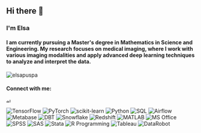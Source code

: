 ## Hi there 👋

<h3 align="left">I'm Elsa</h1>
<h4 align="left">I am currently pursuing a Master's degree in Mathematics in Science and Engineering. My research focuses on medical imaging, where I work with various imaging modalities and apply advanced deep learning techniques to analyze and interpret the data.</h4>

<p align="left"> <img src="https://komarev.com/ghpvc/?username=elsapuspa&label=Profile%20views&color=0e75b6&style=flat" alt="elsapuspa" /> </p>

<h4 align="left">Connect with me:</h4>
<p align="left">
<a href="https://linkedin.com/in/elsa-puspa-silfia" target="blank"><img align="center" src="https://raw.githubusercontent.com/rahuldkjain/github-profile-readme-generator/master/src/images/icons/Social/linked-in-alt.svg" alt="elsa-puspa-silfia" height="10" width="15" /></a>
</p>


![TensorFlow](https://img.shields.io/badge/TensorFlow-v2.14.0-blue?style=flat&logo=tensorflow&logoColor=white)
![PyTorch](https://img.shields.io/badge/PyTorch-v2.1.0-orange?style=flat&logo=pytorch&logoColor=white)
![scikit-learn](https://img.shields.io/badge/scikit--learn-v1.3.0-green?style=flat&logo=scikit-learn&logoColor=white)
![Python](https://img.shields.io/badge/Python-3776AB?style=flat&logo=python&logoColor=white) 
![SQL](https://img.shields.io/badge/SQL-003B57?style=flat&logo=postgresql&logoColor=white) 
![Airflow](https://img.shields.io/badge/Airflow-017CEE?style=flat&logo=apache-airflow&logoColor=white) 
![Metabase](https://img.shields.io/badge/Metabase-509EE3?style=flat&logo=metabase&logoColor=white) 
![DBT](https://img.shields.io/badge/DBT-FF694B?style=flat&logo=dbt&logoColor=white) 
![Snowflake](https://img.shields.io/badge/Snowflake-29B5E8?style=flat&logo=snowflake&logoColor=white) 
![Redshift](https://img.shields.io/badge/Redshift-8C0032?style=flat&logo=amazon-redshift&logoColor=white) 
![MATLAB](https://img.shields.io/badge/MATLAB-0076A8?style=flat&logo=mathworks&logoColor=white) 
![MS Office](https://img.shields.io/badge/MS_Office-D83B01?style=flat&logo=microsoft-office&logoColor=white) 
![SPSS](https://img.shields.io/badge/SPSS-007ACC?style=flat) 
![SAS](https://img.shields.io/badge/SAS-2E9CCA?style=flat&logo=sas&logoColor=white) 
![Stata](https://img.shields.io/badge/Stata-1F77B4?style=flat) 
![R Programming](https://img.shields.io/badge/R-276DC3?style=flat&logo=r&logoColor=white) 
![Tableau](https://img.shields.io/badge/Tableau-E97627?style=flat&logo=tableau&logoColor=white) 
![DataRobot](https://img.shields.io/badge/DataRobot-1E9B8D?style=flat)

